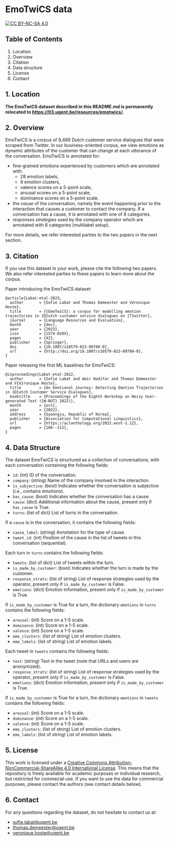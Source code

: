 # EmoTwiCS data
[![CC BY-NC-SA 4.0][cc-by-nc-sa-shield]][cc-by-nc-sa]

## Table of Contents
1. Location
2. Overview
3. Citation
4. Data structure
5. License
6. Contact

## 1. Location
__The EmoTwiCS dataset described in this README.md is permanently relocated to https://lt3.ugent.be/resources/emotwics/.__

## 2. Overview
EmoTwiCS is a corpus of 9,489 Dutch customer service dialogues that were scraped from Twitter. In our business-oriented corpus, we view emotions as dynamic attributes of the customer that can change at each utterance of the conversation. EmoTwiCS is annotated for:
- fine-grained _emotions_ experienced by customers which are annotated with:
  - 28 emotion labels, 
  - 9 emotion clusters,
  - valence scores on a 5-point scale,
  - arousal scores on a 5-point scale,
  - dominance scores on a 5-point scale.
- the _cause_ of the conversation, namely the event happening prior to the interaction that causes a customer to contact the company. If a conversation has a cause, it is annotated with one of 8 categories.
- _responses strategies_ used by the company operator which are annotated with 8 categories (multilabel setup).

For more details, we refer interested parties to the two papers in the next section.

## 3. Citation
If you use this dataset in your work, please cite the following two papers. We also refer interested parties to these papers to learn more about the corpus.

Paper introducing the EmoTwiCS dataset:
```
@article{Labat-etal-2023,
  author       = {Sofie Labat and Thomas Demeester and Véronique Hoste},
  title        = {{EmoTwiCS}: a corpus for modelling emotion trajectories in {D}utch customer service dialogues on {T}witter},
  journal      = {Language Resources and Evaluation},
  month        = {dec},
  year         = {2023},
  issn         = {1574-020X},
  pages        = {42},
  publisher    = {Springer},
  doi          = {10.1007/s10579-023-09700-0},
  url          = {http://doi.org/10.1007/s10579-023-09700-0},
}
```

Paper releasing the first ML baselines for EmoTwiCS:
```
@inproceedings{Labat-etal-2022,
  author       = {Sofie Labat and Amir Hadifar and Thomas Demeester and V{é}ronique Hoste},
  title        = {An Emotional Journey: Detecting Emotion Trajectories in {D}utch Customer Service Dialogues},
  booktitle    = {Proceedings of the Eighth Workshop on Noisy User-generated Text ({W-NUT} 2022)},
  month        = {oct},
  year         = {2022},
  address      = {Gyeongju, Republic of Korea},
  publisher    = {Association for Computational Linguistics},
  url          = {https://aclanthology.org/2022.wnut-1.12},
  pages        = {106--112},
}
```

## 4. Data Structure
The dataset EmoTwiCS is structured as a collection of conversations, with each conversation containing the following fields:
- ```id```: (int) ID of the conversation.
- ```company```: (string) Name of the company involved in the interaction.
- ```is_subjective```: (bool) Indicates whether the conversation is subjective (i.e., contains emotions).
- ```has_cause```: (bool) Indicates whether the conversation has a cause.
- ```cause```: (dict) Additional information about the cause, present only if ```has_cause``` is True.
- ```turns```: (list of dict) List of turns in the conversation.

If a ```cause``` is in the conversation, it contains the following fields:
- ```cause_label```: (string) Annotation for the type of cause.
- ```tweet_id```: (int) Position of the cause in the list of tweets in this conversation (sequential).

Each turn in ```turns``` contains the following fields:
- ```tweets```: (list of dict) List of tweets within the turn.
- ```is_made_by_customer```: (bool) Indicates whether the turn is made by the customer.
- ```response_strats```: (list of string) List of response strategies used by the operator, present only if ```is_made_by_customer``` is False.
- ```emotions```: (dict) Emotion information, present only if ```is_made_by_customer``` is True.

If ```is_made_by_customer``` is True for a turn, the dictionary ```emotions``` in ```turns``` contains the following fields:
- ```arousal```: (int) Score on a 1-5 scale.
- ```dominance```: (int) Score on a 1-5 scale.
- ```valence```: (int) Score on a 1-5 scale.
- ```emo_clusters```: (list of string) List of emotion clusters.
- ```emo_labels```: (list of string) List of emotion labels.

Each tweet in ```tweets``` contains the following fields:
- ```text```: (string) Text in the tweet (note that URLs and users are anonymized).
- ```response_strats```: (list of string) List of response strategies used by the operator, present only if ```is_made_by_customer``` is False.
- ```emotions```: (dict) Emotion information, present only if ```is_made_by_customer``` is True.

If ```is_made_by_customer``` is True for a turn, the dictionary ```emotions``` in ```tweets``` contains the following fields:
- ```arousal```: (int) Score on a 1-5 scale.
- ```dominance```: (int) Score on a 1-5 scale.
- ```valence```: (int) Score on a 1-5 scale.
- ```emo_clusters```: (list of string) List of emotion clusters.
- ```emo_labels```: (list of string) List of emotion labels.

## 5. License
This work is licensed under a
[Creative Commons Attribution-NonCommercial-ShareAlike 4.0 International License][cc-by-nc-sa]. This means that the repository is freely available for academic purposes or individual research, but restricted for commecial use. If you want to use the data for commercial purposes, please contact the authors (see contact details below).

[cc-by-nc-sa]: http://creativecommons.org/licenses/by-nc-sa/4.0/
[cc-by-nc-sa-image]: https://licensebuttons.net/l/by-nc-sa/4.0/88x31.png
[cc-by-nc-sa-shield]: https://img.shields.io/badge/License-CC%20BY--NC--SA%204.0-lightgrey.svg

## 6. Contact
For any questions regarding the dataset, do not hesitate to contact us at:
- sofie.labat@ugent.be
- thomas.demeester@ugent.be
- veronique.hoste@ugent.be
